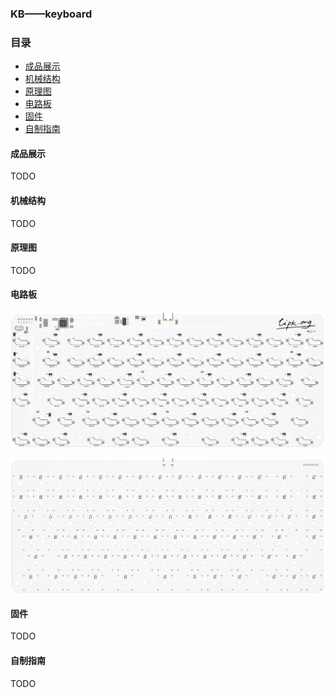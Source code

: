 ### KB——keyboard

### 目录

- [成品展示](#成品展示)
- [机械结构](#机械结构)
- [原理图](#原理图)
- [电路板](#电路板)
- [固件](#固件)
- [自制指南](#自制指南)

#### 成品展示

TODO
<!-- ./成品图片/TODO.jpg -->

#### 机械结构

TODO
<!-- ./机械结构/结构图/TODO.jpg -->

#### 原理图

TODO

#### 电路板

![电路板顶层](./4.%20电路板/kb_32u4_v1.3_bottom.png)

![电路板底层](./4.%20电路板/kb_32u4_v1.3_top.png)

#### 固件

TODO

#### 自制指南

TODO
